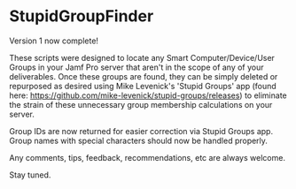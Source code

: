 # StupidGroupFinder

Version 1 now complete!

These scripts were designed to locate any Smart Computer/Device/User Groups in your Jamf Pro server that aren't in the scope of any of your deliverables. Once these groups are found, they can be simply deleted or repurposed as desired using Mike Levenick's 'Stupid Groups' app (found here: https://github.com/mike-levenick/stupid-groups/releases) to eliminate the strain of these unnecessary group membership calculations on your server.

Group IDs are now returned for easier correction via Stupid Groups app. Group names with special characters should now be handled properly.

Any comments, tips, feedback, recommendations, etc are always welcome.

Stay tuned.
